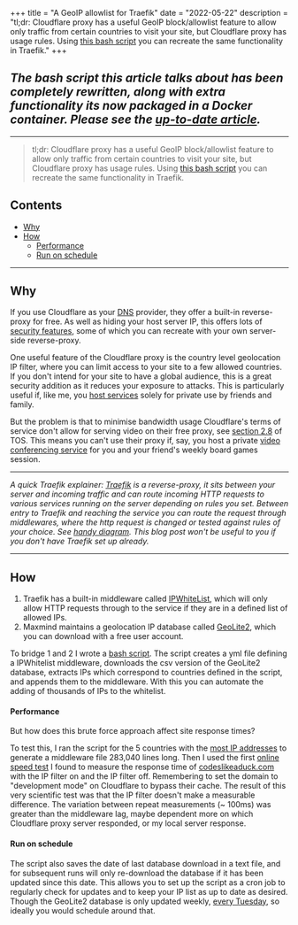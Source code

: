 +++
title = "A GeoIP allowlist for Traefik"
date = "2022-05-22"
description = "tl;dr: Cloudflare proxy has a useful GeoIP block/allowlist feature to allow only traffic from certain countries to visit your site, but Cloudflare proxy has usage rules. Using [this bash script](https://github.com/mpdcampbell/traefik-geo-ipwhitelist) you can recreate the same functionality in Traefik."
+++

## _The bash script this article talks about has been completely rewritten, along with extra functionality its now packaged in a Docker container. Please see the [up-to-date article](https://www.codeslikeaduck.com/posts/geoipfilter/)._
----

> tl;dr: Cloudflare proxy has a useful GeoIP block/allowlist feature to allow only traffic from certain countries to visit your site, but Cloudflare proxy has usage rules. Using [this bash script](https://github.com/mpdcampbell/traefik-geo-ipwhitelist) you can recreate the same functionality in Traefik.

## Contents
- [Why](#why)
- [How](#how)
  - [Performance](#performance)
  - [Run on schedule](#run-on-schedule)
---

## Why

If you use Cloudflare as your [DNS](https://www.cloudflare.com/en-gb/learning/dns/what-is-dns/) provider, they offer a built-in reverse-proxy for free. As well as hiding your host server IP, this offers lots of [security features](https://developers.cloudflare.com/fundamentals/get-started/concepts/how-cloudflare-works/), some of which you can recreate with your own server-side reverse-proxy. 

One useful feature of the Cloudflare proxy is the country level geolocation IP filter, where you can limit access to your site to a few allowed countries. If you don't intend for your site to have a global audience, this is a great security addition as it reduces your exposure to attacks. This is particularly useful if, like me, you [host services](https://github.com/mpdcampbell/selfhosted-services) solely for private use by friends and family. 

But the problem is that to minimise bandwidth usage Cloudflare's terms of service don't allow for serving video on their free proxy, see [section 2.8](https://www.cloudflare.com/en-gb/terms/) of TOS. This means you can't use their proxy if, say, you host a private [video conferencing service](https://github.com/mpdcampbell/selfhosted-services#jitsi) for you and your friend's weekly board games session.  

---

_A quick Traefik explainer: [Traefik](https://github.com/traefik/traefik#readme) is a reverse-proxy, it sits between your server and incoming traffic and can route incoming HTTP requests to various services running on the server depending on rules you set. Between entry to Traefik and reaching the service you can route the request through middlewares, where the http request is changed or tested against rules of your choice. See [handy diagram](https://doc.traefik.io/traefik/middlewares/overview/). This blog post won't be useful to you if you don't have Traefik set up already._

---

## How

1. Traefik has a built-in middleware called [IPWhiteList](https://doc.traefik.io/traefik/middlewares/http/ipwhitelist/), which will only allow HTTP requests through to the service if they are in a defined list of allowed IPs. 
2. Maxmind maintains a geolocation IP database called [GeoLite2](https://dev.maxmind.com/GeoIP/geolite2-free-geolocation-data?lang=en), which you can download with a free user account.

To bridge 1 and 2 I wrote a [bash script](https://github.com/mpdcampbell/traefik-geo-ipwhitelist). The script creates a yml file defining a IPWhitelist middleware, downloads the csv version of the GeoLite2 database, extracts IPs which correspond to countries defined in the script, and appends them to the middleware. With this you can automate the adding of thousands of IPs to the whitelist. 

#### Performance
But how does this brute force approach affect site response times?</br>
 
To test this, I ran the script for the 5 countries with the [most IP addresses](https://www.ip2location.com/reports/internet-ip-address-2022-report) to generate a middleware file 283,040 lines long. Then I used the first [online speed test](https://www.uptrends.com/tools/website-speed-test) I found to measure the response time of [codeslikeaduck.com](https://xkcd.com/244/) with the IP filter on and the IP filter off. Remembering to set the domain to "development mode" on Cloudflare to bypass their cache. The result of this very scientific test was that the IP filter doesn't make a measurable difference. The variation between repeat measurements (~ 100ms) was greater than the middleware lag, maybe dependent more on which Cloudflare proxy server responded, or my local server response.

####  Run on schedule
The script also saves the date of last database download in a text file, and for subsequent runs will only re-download the database if it has been updated since this date. This allows you to set up the script as a cron job to regularly check for updates and to keep your IP list as up to date as desired. Though the GeoLite2 database is only updated weekly, [every Tuesday](https://support.maxmind.com/hc/en-us/articles/4408216129947-Download-and-Update-Databases), so ideally you would schedule around that.   